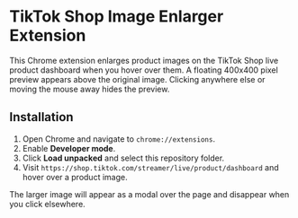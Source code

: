 # TikTok Shop Image Enlarger Extension

This Chrome extension enlarges product images on the TikTok Shop live product dashboard when you hover over them. A floating 400x400 pixel preview appears above the original image. Clicking anywhere else or moving the mouse away hides the preview.

## Installation
1. Open Chrome and navigate to `chrome://extensions`.
2. Enable **Developer mode**.
3. Click **Load unpacked** and select this repository folder.
4. Visit `https://shop.tiktok.com/streamer/live/product/dashboard` and hover over a product image.

The larger image will appear as a modal over the page and disappear when you click elsewhere.
